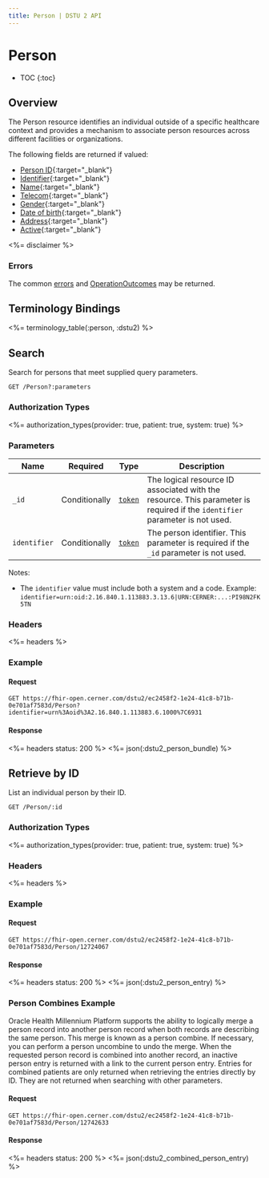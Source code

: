 ```yaml
---
title: Person | DSTU 2 API
---
```


# Person

* TOC
{:toc}

## Overview

The Person resource identifies an individual outside of a specific healthcare context and provides a mechanism to associate person resources across different facilities or organizations.

The following fields are returned if valued:

* [Person ID](https://hl7.org/fhir/dstu2/resource-definitions.html#Resource.id){:target="_blank"}
* [Identifier](https://hl7.org/fhir/DSTU2/person-definitions.html#Person.identifier){:target="_blank"}
* [Name](https://hl7.org/fhir/DSTU2/person-definitions.html#Person.name){:target="_blank"}
* [Telecom](https://hl7.org/fhir/DSTU2/person-definitions.html#Person.telecom){:target="_blank"}
* [Gender](https://hl7.org/fhir/DSTU2/person-definitions.html#Person.gender){:target="_blank"}
* [Date of birth](https://hl7.org/fhir/DSTU2/person-definitions.html#Person.birthDate){:target="_blank"}
* [Address](https://hl7.org/fhir/DSTU2/person-definitions.html#Person.address){:target="_blank"}
* [Active](https://hl7.org/fhir/DSTU2/person-definitions.html#Person.active){:target="_blank"}

<%= disclaimer %>

### Errors

The common [errors] and [OperationOutcomes] may be returned.

## Terminology Bindings

<%= terminology_table(:person, :dstu2) %>

## Search

Search for persons that meet supplied query parameters.

    GET /Person?:parameters

### Authorization Types

<%= authorization_types(provider: true, patient: true, system: true) %>

### Parameters

 Name         | Required      | Type       | Description
--------------|---------------|------------|------------------------------------------------------------------------------------
 `_id`        | Conditionally | [`token`]  | The logical resource ID associated with the resource. This parameter is required if the `identifier` parameter is not used.
 `identifier` | Conditionally | [`token`]  | The person identifier. This parameter is required if the `_id` parameter is not used.

Notes:

- The `identifier` value must include both a system and a code. Example: `identifier=urn:oid:2.16.840.1.113883.3.13.6|URN:CERNER:...:PI98N2FK5TN`

### Headers

 <%= headers %>

### Example

#### Request

    GET https://fhir-open.cerner.com/dstu2/ec2458f2-1e24-41c8-b71b-0e701af7583d/Person?identifier=urn%3Aoid%3A2.16.840.1.113883.6.1000%7C6931

#### Response

<%= headers status: 200 %>
<%= json(:dstu2_person_bundle) %>

## Retrieve by ID

List an individual person by their ID.

    GET /Person/:id

### Authorization Types

<%= authorization_types(provider: true, patient: true, system: true) %>

### Headers

<%= headers %>

### Example

#### Request

    GET https://fhir-open.cerner.com/dstu2/ec2458f2-1e24-41c8-b71b-0e701af7583d/Person/12724067

#### Response

<%= headers status: 200 %>
<%= json(:dstu2_person_entry) %>

### Person Combines Example

Oracle Health Millennium Platform supports the ability to logically merge a person record into another person record when both records are describing the same person. This merge is known as a person combine. If necessary, you can perform a person uncombine to undo the merge. When the requested person record is combined into another record, an inactive person entry is returned with a link to the current person entry. Entries for combined patients are only returned when retrieving the entries directly by ID. They are not returned when searching with other parameters.

#### Request

    GET https://fhir-open.cerner.com/dstu2/ec2458f2-1e24-41c8-b71b-0e701af7583d/Person/12742633

#### Response

<%= headers status: 200 %>
<%= json(:dstu2_combined_person_entry) %>

[`token`]: http://hl7.org/fhir/DSTU2/search.html#token
[errors]: ../../#client-errors
[OperationOutcomes]: ../../#operation-outcomes
